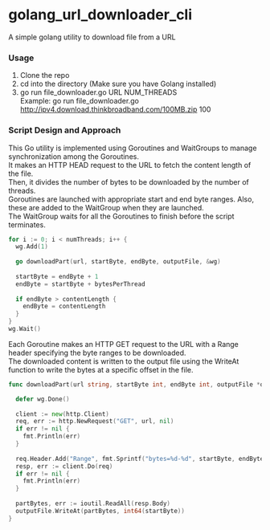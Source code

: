 # golang_url_downloader_cli
A simple golang utility to download file from a URL

### Usage
1. Clone the repo
2. cd into the directory (Make sure you have Golang installed)
3. go run file_downloader.go URL NUM_THREADS<br/>
   Example: go run file_downloader.go http://ipv4.download.thinkbroadband.com/100MB.zip 100
   
### Script Design and Approach
This Go utility is implemented using Goroutines and WaitGroups to manage synchronization among the Goroutines. <br/>
It makes an HTTP HEAD request to the URL to fetch the content length of the file.<br/>
Then, it divides the number of bytes to be downloaded by the number of threads.<br/>
Goroutines are launched with appropriate start and end byte ranges. Also, these are added to the WaitGroup when they are launched.<br/>
The WaitGroup waits for all the Goroutines to finish before the script terminates.<br/>
```go
for i := 0; i < numThreads; i++ {
  wg.Add(1)
  
  go downloadPart(url, startByte, endByte, outputFile, &wg)
  
  startByte = endByte + 1
  endByte = startByte + bytesPerThread
  
  if endByte > contentLength {
    endByte = contentLength
  }
}
wg.Wait()
```

Each Goroutine makes an HTTP GET request to the URL with a Range header specifying the byte ranges to be downloaded.<br/>
The downloaded content is written to the output file using the WriteAt function to write the bytes at a specific offset in the file.<br/>
```go
func downloadPart(url string, startByte int, endByte int, outputFile *os.File, wg *sync.WaitGroup) {

  defer wg.Done()
  
  client := new(http.Client)
  req, err := http.NewRequest("GET", url, nil)
  if err != nil {
    fmt.Println(err)
  }
	
  req.Header.Add("Range", fmt.Sprintf("bytes=%d-%d", startByte, endByte))
  resp, err := client.Do(req)
  if err != nil {
    fmt.Println(err)
  }
  
  partBytes, err := ioutil.ReadAll(resp.Body)
  outputFile.WriteAt(partBytes, int64(startByte))
}
```
